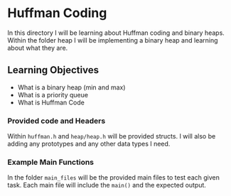 # Huffman Coding

In this directory I will be learning about Huffman coding and binary heaps.  Within the folder heap I will be implementing a binary heap and learning about what they are.

## Learning Objectives

- What is a binary heap (min and max)
- What is a priority queue
- What is Huffman Code

### Provided code and Headers

Within ```huffman.h``` and ```heap/heap.h``` will be provided structs.  I will also be adding any prototypes and any other data types I need.

### Example Main Functions

In the folder ```main_files``` will be the provided main files to test each given task.  Each main file will include the ```main()``` and the expected output.